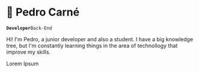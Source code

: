 # 🍕 Pedro Carné
**`Developer`**`Back-End`

Hi! I'm Pedro, a junior developer and also a student. I have a big knowledge tree, but I'm constantly learning things in the area of technollogy that improve my skills. 

<p align="left">
  Lorem Ipsum
</p>
